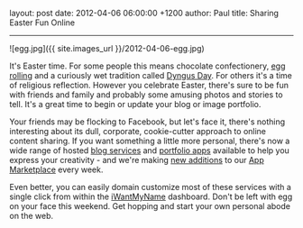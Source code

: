 layout: post
date: 2012-04-06 06:00:00 +1200
author: Paul
title: Sharing Easter Fun Online


----

![egg.jpg]({{ site.images_url }}/2012-04-06-egg.jpg)

It's Easter time. For some people this means chocolate confectionery, [egg rolling](http://en.wikipedia.org/wiki/Easter_egg_roll) and a curiously wet tradition called [Dyngus Day](http://goodgrape.com/index.php/articles/comments/oh_dyngus_day_and_drinking_with_the_prez/). For others it's a time of religious reflection. However you celebrate Easter, there's sure to be fun with friends and family and probably some amusing photos and stories to tell. It's a great time to begin or update your blog or image portfolio.

Your friends may be flocking to Facebook, but let's face it, there's nothing interesting about its dull, corporate, cookie-cutter approach to online content sharing. If you want something a little more personal, there's now a wide range of hosted [blog services](https://iwantmyname.com/services/blog-hosting/) and [portfolio apps](https://iwantmyname.com/services/portfolio-hosting/) available to help you express your creativity - and we're making [new additions](https://iwantmyname.com/blog/2011/06/14-new-hosting-services-applications-for-your-domains.html) to our [App Marketplace](https://iwantmyname.com/services) every week.

Even better, you can easily domain customize most of these services with a single click from within the [iWantMyName](https://iwantmyname.com/) dashboard. Don't be left with egg on your face this weekend. Get hopping and start your own personal abode on the web.
